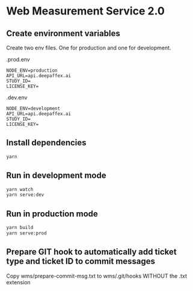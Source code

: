 # Web Measurement Service 2.0


## Create environment variables
Create two env files. One for production and one for development.

.prod.env
```
NODE_ENV=production
API_URL=api.deepaffex.ai
STUDY_ID=
LICENSE_KEY=
```

.dev.env
```
NODE_ENV=development
API_URL=api.deepaffex.ai
STUDY_ID=
LICENSE_KEY=
```

## Install dependencies

```bash
yarn
```

## Run in development mode

```bash
yarn watch
yarn serve:dev
```

## Run in production mode

``` bash
yarn build
yarn serve:prod
```

## Prepare GIT hook to automatically add ticket type and ticket ID to commit messages

Copy wms/prepare-commit-msg.txt to wms/.git/hooks WITHOUT the .txt extension